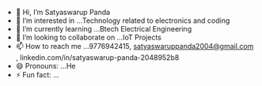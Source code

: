 - 👋 Hi, I’m Satyaswarup Panda
- 👀 I’m interested in ...Technology related to electronics and coding
- 🌱 I’m currently learning ...Btech Electrical Engineering
- 💞️ I’m looking to collaborate on ...IoT Projects
- 📫 How to reach me ...9776942415, satyaswaruppanda2004@gmail.com , 
linkedin.com/in/satyaswarup-panda-2048952b8
- 😄 Pronouns: ...He
- ⚡ Fun fact: ...

<!---
Satya777777/Satya777777 is a ✨ special ✨ repository because its `README.md` (this file) appears on your GitHub profile.
You can click the Preview link to take a look at your changes.
--->
